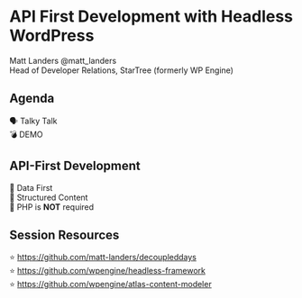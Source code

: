 # API First Development with Headless WordPress

Matt Landers @matt_landers  
Head of Developer Relations, StarTree (formerly WP Engine)

## Agenda

🗣️ Talky Talk  
💣 DEMO

## API-First Development

🥇 Data First  
🧱 Structured Content  
🚀 PHP is **NOT** required

## Session Resources

⭐ https://github.com/matt-landers/decoupleddays  
⭐ https://github.com/wpengine/headless-framework  
⭐ https://github.com/wpengine/atlas-content-modeler  

